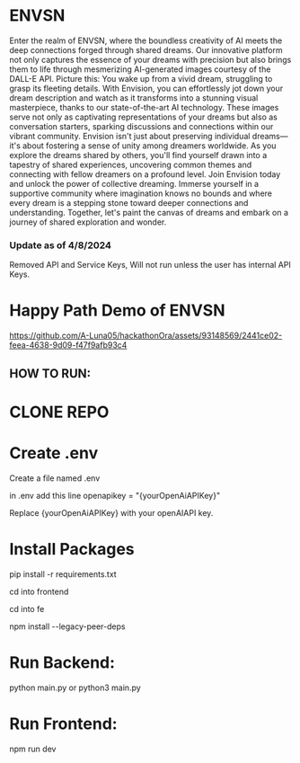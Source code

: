 # ENVSN
Enter the realm of ENVSN, where the boundless creativity of AI meets the deep connections forged through shared dreams. Our innovative platform not only captures the essence of your dreams with precision but also brings them to life through mesmerizing AI-generated images courtesy of the DALL-E API. Picture this: You wake up from a vivid dream, struggling to grasp its fleeting details. With Envision, you can effortlessly jot down your dream description and watch as it transforms into a stunning visual masterpiece, thanks to our state-of-the-art AI technology. These images serve not only as captivating representations of your dreams but also as conversation starters, sparking discussions and connections within our vibrant community. Envision isn't just about preserving individual dreams—it's about fostering a sense of unity among dreamers worldwide. As you explore the dreams shared by others, you'll find yourself drawn into a tapestry of shared experiences, uncovering common themes and connecting with fellow dreamers on a profound level. Join Envision today and unlock the power of collective dreaming. Immerse yourself in a supportive community where imagination knows no bounds and where every dream is a stepping stone toward deeper connections and understanding. Together, let's paint the canvas of dreams and embark on a journey of shared exploration and wonder.

### Update as of 4/8/2024
Removed API and Service Keys, Will not run unless the user has internal API Keys.

# Happy Path Demo of ENVSN

https://github.com/A-Luna05/hackathonOra/assets/93148569/2441ce02-feea-4638-9d09-f47f9afb93c4


## HOW TO RUN:
# CLONE REPO

# Create .env
Create a file named .env

in .env add this line
openapikey = "{yourOpenAiAPIKey}"

Replace {yourOpenAiAPIKey} with your openAIAPI key.

# Install Packages

pip install -r requirements.txt

cd into frontend

cd into fe

npm install --legacy-peer-deps


# Run Backend:

python main.py or python3 main.py


# Run Frontend:

npm run dev
